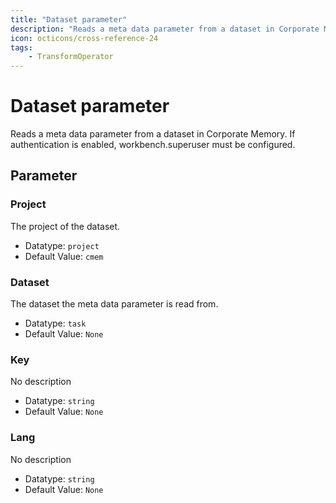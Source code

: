 ```yaml
---
title: "Dataset parameter"
description: "Reads a meta data parameter from a dataset in Corporate Memory. If authentication is enabled, workbench.superuser must be configured."
icon: octicons/cross-reference-24
tags: 
    - TransformOperator
---
```

# Dataset parameter
<!-- This file was generated - DO NOT CHANGE IT MANUALLY -->



Reads a meta data parameter from a dataset in Corporate Memory. If authentication is enabled, workbench.superuser must be configured.

## Parameter

### Project

The project of the dataset.

- Datatype: `project`
- Default Value: `cmem`



### Dataset

The dataset the meta data parameter is read from.

- Datatype: `task`
- Default Value: `None`



### Key

No description

- Datatype: `string`
- Default Value: `None`



### Lang

No description

- Datatype: `string`
- Default Value: `None`



